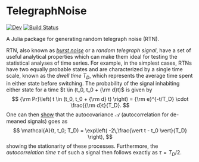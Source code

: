 # TelegraphNoise

<!-- [![Stable](https://img.shields.io/badge/docs-stable-blue.svg)](https://meese-wj.github.io/TelegraphNoise.jl/stable) -->
[![Dev](https://img.shields.io/badge/docs-dev-blue.svg)](https://meese-wj.github.io/TelegraphNoise.jl/dev)
[![Build Status](https://github.com/meese-wj/TelegraphNoise.jl/actions/workflows/CI.yml/badge.svg?branch=main)](https://github.com/meese-wj/TelegraphNoise.jl/actions/workflows/CI.yml?query=branch%3Amain)

A Julia package for generating random telegraph noise (RTN). 

RTN, also known as [_burst noise_](https://en.wikipedia.org/wiki/Burst_noise?oldformat=true) or a _random telegraph signal_, have a set of useful analytical properties which can make them ideal for testing the statistical analyses of time series. For example, in the simplest cases, RTNs have two equally probable states and are characterized by a single time scale, known as the _dwell time_ $T_D$, which represents the average time spent in either state before switching. The probability of the signal inhabiting either state for a time $t \in (t_0, t_0 + {\rm d}t)$ is given by 
$$
{\rm Pr}\left( t \in (t_0, t_0 + {\rm d} t) \right) = {\rm e}^{-t/T_D} \cdot \frac{{\rm d}t}{T_D}.
$$
One can then [show](https://dsp.stackexchange.com/questions/16596/autocorrelation-of-a-telegraph-process-constant-signal) that the autocovariance $\mathcal{A}$ (autocorrelation for de-meaned signals) goes as 
$$
\mathcal{A}(t, t_0; T_D) = \exp\left( -2\,\frac{\vert t - t_0 \vert}{T_D} \right),
$$
showing the stationarity of these processes. Furthermore, the _autocorrelation time_ $\tau$ of such a signal then follows exactly as $\tau = T_D /2$.
